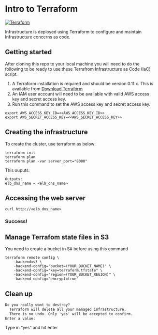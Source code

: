 # Intro to Terraform

[![Terraform](https://img.shields.io/badge/terraform-0.11.x-brightgreen.svg)](http://terraform.io)

Infrastructure is deployed using Terraform to configure and maintain Infrastructure concerns as code.

## Getting started
After cloning this repo to your local machine you will need to do the following to be ready to use these Terrafrom Infrastructure as Code (IaC) script.

1. A Terraform installation is required and should be version 0.11.x. This is available from [Download Terraform](https://www.terraform.io/downloads.html)
2. An IAM user account will need to be available with valid AWS access key and secret access key.
3. Run this command to set the AWS access key and secret access key.

```
export AWS_ACCESS_KEY_ID=<<AWS_ACCESS_KEY_ID>>
export AWS_SECRET_ACCESS_KEY=<<AWS_SECRET_ACCESS_KEY>>
```

## Creating the infrastructure
To create the cluster, use terraform as below:

```
terraform init
terraform plan
terraform plan -var server_port="8080"
```
This ouputs:

```
Outputs:
elb_dns_name = <elb_dns_name>
```

## Accessing the web server

```
curl http://<elb_dns_name>
```

### Success!

## Manage Terrafom state files in S3
You need to create a bucket in S# before using this command
```
terraform remote config \
    -backend=s3 \
    -backend-config="bucket=(YOUR_BUCKET_NAME)" \
    -backend-config="key=terraform.tfstate" \
    -backend-config="region=(YOUR_BUCKET_REGION)" \
    -backend-config="encrypt=true"
```

## Clean up
```terraform destroy
Do you really want to destroy?
  Terraform will delete all your managed infrastructure.
  There is no undo. Only 'yes' will be accepted to confirm.
Enter a value:
```
Type in “yes” and hit enter
